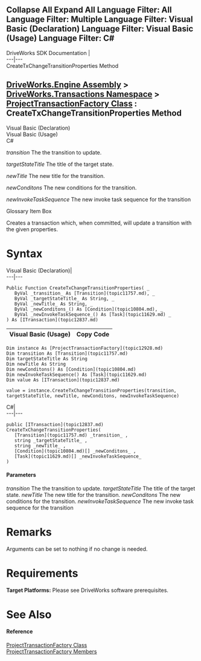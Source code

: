 Collapse All Expand All Language Filter: All  Language Filter: Multiple  Language Filter: Visual Basic (Declaration) Language Filter: Visual Basic (Usage) Language Filter: C#  
---  
DriveWorks SDK Documentation  |   
---|---  
CreateTxChangeTransitionProperties Method   
  
[DriveWorks.Engine Assembly](topic2156.md) > [DriveWorks.Transactions Namespace](topic12835.md) > [ProjectTransactionFactory Class](topic12928.md) : CreateTxChangeTransitionProperties Method  
---  
  
Visual Basic (Declaration)    
Visual Basic (Usage)    
C# 

_transition_
    The the transition to update.

_targetStateTitle_
    The title of the target state.

_newTitle_
    The new title for the transition.

_newConditons_
    The new conditions for the transition.

_newInvokeTaskSequence_
    The new invoke task sequence for the transition

Glossary Item Box

Creates a transaction which, when committed, will update a transition with the given properties. 

# Syntax

Visual Basic (Declaration)|   
---|---  
      
    
    Public Function CreateTxChangeTransitionProperties( _
       ByVal _transition_ As [Transition](topic11757.md), _
       ByVal _targetStateTitle_ As String, _
       ByVal _newTitle_ As String, _
       ByVal _newConditons_() As [Condition](topic10804.md), _
       ByVal _newInvokeTaskSequence_() As [Task](topic11629.md) _
    ) As [ITransaction](topic12837.md)  
  
Visual Basic (Usage)| Copy Code  
---|---  
      
    
    Dim instance As [ProjectTransactionFactory](topic12928.md)
    Dim transition As [Transition](topic11757.md)
    Dim targetStateTitle As String
    Dim newTitle As String
    Dim newConditons() As [Condition](topic10804.md)
    Dim newInvokeTaskSequence() As [Task](topic11629.md)
    Dim value As [ITransaction](topic12837.md)
     
    value = instance.CreateTxChangeTransitionProperties(transition, targetStateTitle, newTitle, newConditons, newInvokeTaskSequence)  
  
C#|   
---|---  
      
    
    public [ITransaction](topic12837.md) CreateTxChangeTransitionProperties( 
       [Transition](topic11757.md) _transition_ ,
       string _targetStateTitle_ ,
       string _newTitle_ ,
       [Condition](topic10804.md)[] _newConditons_ ,
       [Task](topic11629.md)[] _newInvokeTaskSequence_
    )  
  
#### Parameters

 _transition_
    The the transition to update.
_targetStateTitle_
    The title of the target state.
_newTitle_
    The new title for the transition.
_newConditons_
    The new conditions for the transition.
_newInvokeTaskSequence_
    The new invoke task sequence for the transition

# Remarks

Arguments can be set to nothing if no change is needed.

# Requirements

**Target Platforms:** Please see DriveWorks software prerequisites.

# See Also

#### Reference

[ProjectTransactionFactory Class](topic12928.md)   
[ProjectTransactionFactory Members](topic12929.md)


